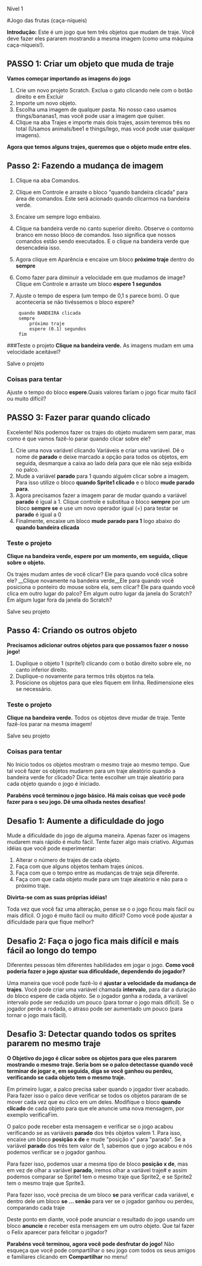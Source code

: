 Nível 1 

#Jogo das frutas (caça-níqueis)

__Introdução:__
Este é um jogo que tem três objetos que mudam de traje. Você deve fazer eles pararem mostrando a mesma imagem (como uma máquina caça-níqueis!).

## PASSO 1: Criar um objeto que muda de traje

__Vamos começar importando as imagens do jogo__

1. Crie um novo projeto Scratch. Exclua o gato clicando nele com o botão direito e em Excluir
2. Importe um novo objeto.
3. Escolha uma imagem de qualquer pasta. No nosso caso usamos things/bananas1, mas você pode
usar a imagem que quiser.
4. Clique na aba Trajes e importe mais dois trajes, assim teremos três no total
(Usamos animals/bee1 e things/lego, mas você pode usar qualquer imagens).

__Agora que temos alguns trajes, queremos que o objeto mude entre eles.__

## Passo 2: Fazendo a mudança de imagem

1. Clique na aba Comandos.
2. Clique em Controle e arraste o bloco "quando bandeira clicada" para área de comandos. Este será
acionado quando clicarmos na bandeira verde.
3. Encaixe um sempre logo embaixo.
4. Clique na bandeira verde no canto superior direito. Observe o contorno branco em nosso bloco de comandos. Isso significa que nossos comandos estão sendo executados. E o clique na bandeira verde que desencadeia isso.
5. Agora clique em Aparência e encaixe um bloco __próximo traje__ dentro do __sempre__
6. Como fazer para diminuir a velocidade em que mudamos de image? Clique em Controle e arraste um bloco __espere 1 segundos__
7. Ajuste o tempo de espera (um tempo de 0,1 s parece bom). O que aconteceria se não tivéssemos o bloco espere?

		quando BANDEIRA clicada
		sempre 
			próximo traje
			espere (0.1) segundos
		fim


###Teste o projeto
__Clique na bandeira verde.__ 
As imagens mudam em uma velocidade aceitável?

Salve o projeto

### Coisas para tentar

Ajuste o tempo do bloco __espere__.Quais valores fariam o jogo ficar muito fácil ou muito difícil?

## PASSO 3: Fazer parar quando clicado

Excelente! Nós podemos fazer os trajes do objeto mudarem sem parar, mas como é que vamos fazê-lo parar quando clicar sobre ele?

1. Crie uma nova variável clicando Variáveis ​​e criar uma variável. Dê o nome de __parado__ e deixe marcado a opção para todos os objetos, em seguida, desmarque a caixa ao lado dela para que ele não seja exibida no palco.
2. Mude a variável __parado__ para 1 quando alguém clicar sobre a imagem. Para isso utilize o bloco
__quando Sprite1 clicado__ e o bloco __mude parado para__. 
3. Agora precisamos fazer a imagem parar de mudar quando a variável __parado__ é igual a 1. Clique controle e substitua o bloco __sempre__ por um bloco __sempre se__ e use um novo operador igual (=) para testar se __parado__ é igual a 0
4. Finalmente, encaixe um bloco __mude parado para 1__ logo abaixo do __quando bandeira clicada__

### Teste o projeto
__Clique na bandeira verde, espere por um momento, em seguida, clique sobre o objeto.__ 

Os trajes mudam antes de você clicar? 
Ele para quando você clica sobre ele?
__Clique novamente na bandeira verde__Ele para quando você posiciona o ponteiro do mouse sobre ela, sem clicar? Ele para quando você clica em outro lugar do palco? Em algum outro lugar da janela do Scratch? Em algum lugar fora da janela do Scratch?

Salve seu projeto

## Passo 4: Criando os outros objeto
__Precisamos adicionar outros objetos para que possamos fazer o nosso jogo!__

1. Duplique o objeto 1 (sprite1) clicando com o botão direito sobre ele, no canto inferior direito.
2. Duplique-o novamente para termos três objetos na tela.
3. Posicione os objetos para que eles fiquem em linha. Redimensione eles se necessário.

### Teste o projeto
__Clique na bandeira verde.__ Todos os objetos deve mudar de traje. Tente fazê-los parar na mesma imagem!

Salve seu projeto

### Coisas para tentar

No Início todos os objetos mostram o mesmo traje ao mesmo tempo. Que tal você fazer os objetos mudarem para um traje aleatório quando a bandeira verde for clicado?
Dica: tente escolher um traje aleatório para cada objeto quando o jogo é iniciado.

__Parabéns você terminou o jogo básico. Há mais coisas que você pode fazer para o seu jogo. Dê uma olhada nestes desafios!__


## Desafio 1: Aumente a dificuldade do jogo

Mude a dificuldade do jogo de alguma maneira. Apenas fazer os imagens mudarem mais rápido é muito fácil. Tente fazer algo mais criativo. Algumas idéias que você pode experimentar:

1. Alterar o número de trajes de cada objeto.
2. Faça com que alguns objetos tenham trajes únicos.
3. Faça com que o tempo entre as mudanças de traje seja diferente.
4. Faça com que cada objeto mude para um traje aleatório e não para o próximo traje. 

__Divirta-se com as suas próprias idéias!__

Toda vez que você faz uma alteração, pense se o o jogo ficou mais fácil ou mais difícil. O jogo é muito fácil ou muito difícil? Como você pode ajustar a dificuldade para que fique melhor?


## Desafio 2: Faça o jogo fica mais difícil e mais fácil ao longo do tempo

Diferentes pessoas têm diferentes habilidades em jogar o jogo. __Como você poderia fazer o jogo ajustar sua dificuldade, dependendo do jogador?__

Uma maneira que você pode fazê-lo é __ajustar a velocidade da mudança de trajes__. Você pode criar uma variável chamada __intervalo__, para dar a duração do bloco espere de cada objeto. Se o jogador ganha a rodada, a variável intervalo pode ser reduzido um pouco (para tornar o jogo mais difícil). Se o jogador perde a rodada, o atraso pode ser aumentado um pouco (para tornar o jogo mais fácil).

## Desafio 3: Detectar quando todos os sprites pararem no mesmo traje

__O Objetivo do jogo é clicar sobre os objetos para que eles pararem mostrando o mesmo traje. Seria bom se o palco detectasse quando você terminar de jogar e, em seguida, diga se você ganhou ou perdeu, verificando se cada objeto tem o mesmo traje.__

Em primeiro lugar, a palco precisa saber quando o jogador tiver acabado. Para fazer isso o palco deve verificar se todos os objetos pararam de se mover cada vez que eu clico em um deles. Modifique o bloco __quando clicado__ de cada objeto para que ele anuncie uma nova mensagem, por exemplo verificaFim.

O palco pode receber esta mensagem e verificar se o jogo acabou verificando se as variáveis __parado__ dos três objetos valem 1. Para isso, encaixe um bloco __posição x de__ e mude "posição x" para "parado". Se a variável __parado__ dos três tem valor de 1, sabemos que o jogo acabou e nós podemos verificar se o jogador ganhou.

Para fazer isso, podemos usar a mesma tipo de bloco __posição x de__, mas em vez de olhar a variável __parado__, iremos olhar a variável traje# e assim podemos comparar se Sprite1 tem o mesmo traje que Sprite2, e se Sprite2 tem o mesmo traje que Sprite3.

Para fazer isso, você precisa de um bloco __se__ para verificar cada variável, e dentro dele um bloco __se ... senão__ para ver se o jogador ganhou ou perdeu, comparando cada 
traje

Deste ponto em diante, você pode anunciar o resultado do jogo usando um bloco __anuncie__ e receber esta mensagem em um outro objeto. Que tal fazer o Felix aparecer para felicitar o jogador?


__Parabéns você terminou, agora você pode desfrutar do jogo!__
Não esqueça que você pode compartilhar o seu jogo com todos os seus amigos e familiares clicando em __Compartilhar__ no menu!
